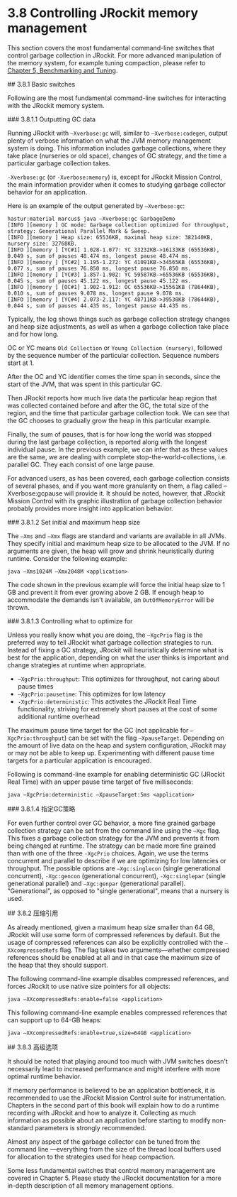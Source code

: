 # 3.8 Controlling JRockit memory management

This section covers the most fundamental command-line switches that control garbage collection in JRockit. For more advanced manipulation of the memory system, for example tuning compaction, please refer to [Chapter 5, Benchmarking and Tuning][1].

<a name="3.8.1" />
## 3.8.1 Basic switches

Following are the most fundamental command-line switches for interacting with the JRockit memory system.

<a name="3.8.1.1" />
### 3.8.1.1 Outputting GC data

Running JRockit with `–Xverbose:gc` will, similar to `–Xverbose:codegen`, output plenty of verbose information on what the JVM memory management system is doing. This information includes garbage collections, where they take place (nurseries or old space), changes of GC strategy, and the time a particular garbage collection takes.

`-Xverbose:gc` (or `-Xverbose:memory`) is, except for JRockit Mission Control, the main information provider when it comes to studying garbage collector behavior for an application.

Here is an example of the output generated by `–Xverbose:gc`:

    hastur:material marcus$ java –Xverbose:gc GarbageDemo
    [INFO ][memory ] GC mode: Garbage collection optimized for throughput, strategy: Generational Parallel Mark & Sweep.
    [INFO ][memory ] Heap size: 65536KB, maximal heap size: 382140KB, nursery size: 32768KB.
    [INFO ][memory ] [YC#1] 1.028-1.077: YC 33232KB->16133KB (65536KB), 0.049 s, sum of pauses 48.474 ms, longest pause 48.474 ms.
    [INFO ][memory ] [YC#2] 1.195-1.272: YC 41091KB->34565KB (65536KB), 0.077 s, sum of pauses 76.850 ms, longest pause 76.850 ms.
    [INFO ][memory ] [YC#3] 1.857-1.902: YC 59587KB->65536KB (65536KB), 0.045 s, sum of pauses 45.122 ms, longest pause 45.122 ms.
    [INFO ][memory ] [OC#1] 1.902-1.912: OC 65536KB->15561KB (78644KB), 0.010 s, sum of pauses 9.078 ms, longest pause 9.078 ms.
    [INFO ][memory ] [YC#4] 2.073-2.117: YC 48711KB->39530KB (78644KB), 0.044 s, sum of pauses 44.435 ms, longest pause 44.435 ms.

Typically, the log shows things such as garbage collection strategy changes and heap size adjustments, as well as when a garbage collection take place and for how long.

OC or YC means `Old Collection` or `Young Collection (nursery)`, followed by the sequence number of the particular collection. Sequence numbers start at 1.

After the OC and YC identifier comes the time span in seconds, since the start of the JVM, that was spent in this particular GC.

Then JRockit reports how much live data the particular heap region that was collected contained before and after the GC, the total size of the region, and the time that particular garbage collection took. We can see that the GC chooses to gradually grow the heap in this particular example.

Finally, the sum of pauses, that is for how long the world was stopped during the last garbage collection, is reported along with the longest individual pause. In the previous example, we can infer that as these values are the same, we are dealing with complete stop-the-world-collections, i.e. parallel GC. They each consist of one large pause.

For advanced users, as has been covered, each garbage collection consists of several phases, and if you want more granularity on them, a flag called –Xverbose:gcpause will provide it. It should be noted, however, that JRockit Mission Control with its graphic illustration of garbage collection behavior probably provides more insight into application behavior.

<a name="3.8.1.2" />
### 3.8.1.2 Set initial and maximum heap size

The `–Xms` and `–Xmx` flags are standard and variants are available in all JVMs. They specify initial and maximum heap size to be allocated to the JVM. If no arguments are given, the heap will grow and shrink heuristically during runtime. Consider the following example:

    java –Xms1024M –Xmx2048M <application>

The code shown in the previous example will force the initial heap size to 1 GB and prevent it from ever growing above 2 GB. If enough heap to accommodate the demands isn't available, an `OutOfMemoryError` will be thrown.

<a name="3.8.1.3">
### 3.8.1.3 Controlling what to optimize for

Unless you really know what you are doing, the `–XgcPrio` flag is the preferred way to tell JRockit what garbage collection strategies to run. Instead of fixing a GC strategy, JRockit will heuristically determine what is best for the application, depending on what the user thinks is important and change strategies at runtime when appropriate.

* `–XgcPrio:throughput`: This optimizes for throughput, not caring about pause times
* `–XgcPrio:pausetime`: This optimizes for low latency
* `-XgcPrio:deterministic`: This activates the JRockit Real Time functionality, striving for extremely short pauses at the cost of some additional runtime overhead

The maximum pause time target for the GC (not applicable for `–XgcPrio:throughput`) can be set with the flag `–XpauseTarget`. Depending on the amount of live data on the heap and system configuration, JRockit may or may not be able to keep up. Experimenting with different pause time targets for a particular application is encouraged.

Following is command-line example for enabling deterministic GC (JRockit Real Time) with an upper pause time target of five milliseconds:

    java –XgcPrio:deterministic –XpauseTarget:5ms <application>

<a name="3.8.1.4" />
### 3.8.1.4 指定GC策略

For even further control over GC behavior, a more fine grained garbage collection strategy can be set from the command line using the `–Xgc` flag. This fixes a garbage collection strategy for the JVM and prevents it from being changed at runtime. The strategy can be made more fine grained than with one of the three `-XgcPrio` choices. Again, we use the terms concurrent and parallel to describe if we are optimizing for low latencies or throughput. The possible options are `–Xgc:singlecon` (single generational concurrent), `-Xgc:gencon` (generational concurrent), `-Xgc:singlepar` (single generational parallel) and `–Xgc:genpar` (generational parallel). "Generational", as opposed to "single generational", means that a nursery is used.

<a name="3.8.2" />
## 3.8.2 压缩引用

As already mentioned, given a maximum heap size smaller than 64 GB, JRockit will use some form of compressed references by default. But the usage of compressed references can also be explicitly controlled with the `–XXcompressedRefs` flag. The flag takes two arguments—whether compressed references should be enabled at all and in that case the maximum size of the heap that they should support.

The following command-line example disables compressed references, and forces JRockit to use native size pointers for all objects:

    java –XXcompressedRefs:enable=false <application>

This following command-line example enables compressed references that can support up to 64-GB heaps:

    java –XXcompressedRefs:enable=true,size=64GB <application>

<a name="3.8.3" />
## 3.8.3 高级选项

It should be noted that playing around too much with JVM switches doesn't necessarily lead to increased performance and might interfere with more optimal runtime behavior.

If memory performance is believed to be an application bottleneck, it is recommended to use the JRockit Mission Control suite for instrumentation. Chapters in the second part of this book will explain how to do a runtime recording with JRockit and how to analyze it. Collecting as much information as possible about an application before starting to modify non-standard parameters is strongly recommended.

Almost any aspect of the garbage collector can be tuned from the command line —everything from the size of the thread local buffers used for allocation to
the strategies used for heap compaction.

Some less fundamental switches that control memory management are covered in Chapter 5. Please study the JRockit documentation for a more in-depth description of all memory management options.




[1]:    ../chap5/5.md
